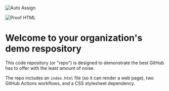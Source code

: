 ![Auto Assign](https://github.com/SETP-Team-8/demo-repository/actions/workflows/auto-assign.yml/badge.svg)

![Proof HTML](https://github.com/SETP-Team-8/demo-repository/actions/workflows/proof-html.yml/badge.svg)

# Welcome to your organization's demo respository
This code repository (or "repo") is designed to demonstrate the best GitHub has to offer with the least amount of noise.

The repo includes an `index.html` file (so it can render a web page), two GitHub Actions workflows, and a CSS stylesheet dependency.
